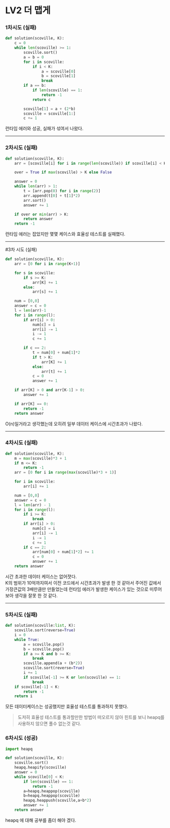 # LV2 더 맵게

### 1차시도 (실패)
```py
def solution(scoville, K):
    c = 0
    while len(scoville) >= 1:
        scoville.sort()
        a = b = 0
        for i in scoville:
            if i < K:
                a = scoville[0]
                b = scoville[1]
                break
        if a == b:
            if len(scoville) == 1:
                return -1
            return c

        scoville[1] = a + (2*b)
        scoville = scoville[1:]
        c += 1
```
런타임 에러와 성공, 실패가 섞여서 나왔다.

*****

### 2차시도 (실패)
```py
def solution(scoville, K):
    arr = [scoville[i] for i in range(len(scoville)) if scoville[i] < K]

    over = True if max(scoville) > K else False

    answer = 0
    while len(arr) > 1:
        t = [arr.pop(0) for i in range(2)]
        arr.append(t[0] + t[1]*2)
        arr.sort()
        answer += 1

    if over or min(arr) > K: 
        return answer
    return -1
```
런타임 에러는 잡았지만 몇몇 케이스와 효율성 테스트를 실패했다.

*****

#3차 시도 (실패)
```py
def solution(scoville, K):
    arr = [0 for i in range(K+1)]

    for s in scoville:
        if s >= K:
            arr[K] += 1
        else:
            arr[s] += 1

    num = [0,0]
    answer = c = 0
    l = len(arr)-1
    for i in range(l):
        if arr[i] > 0:
            num[c] = i
            arr[i] -= 1
            i -= 1
            c += 1

        if c == 2:
            t = num[0] + num[1]*2
            if t > K:
                arr[K] += 1
            else:
                arr[t] += 1
            c = 0
            answer += 1

    if arr[K] > 0 and arr[K-1] > 0:
        answer += 1

    if arr[K] == 0:
        return -1
    return answer
```
O(n)일거라고 생각했는데 오히려 일부 데이터 케이스에 시간초과가 나왔다.

*****

### 4차시도 (실패)
```py
def solution(scoville, K):
    m = max(scoville)*3 + 1
    if m <= K:
        return -1
    arr = [0 for i in range(max(scoville)*3 + 1)]

    for i in scoville:
        arr[i] += 1

    num = [0,0]
    answer = c = 0
    l = len(arr) - 1
    for i in range(l):
        if i >= K:
            break
        if arr[i] > 0:
            num[c] = i
            arr[i] -= 1
            i -= 1
            c += 1
        if c == 2:
            arr[num[0] + num[1]*2] += 1
            c = 0
            answer += 1
    return answer
```
시간 초과한 데이터 케이스는 없어졋다.  
K의 범위가 10억까지여서 이전 코드에서 시간초과가 발생 한 것 같아서 주어진 값에서 가장큰값의 3배만큼만 만들었는데 런타임 에러가 발생한 케이스가 있는 것으로 미루어보아 생각을 잘못 한 것 같다.

*****

### 5차시도 (실패)
```py
def solution(scoville:list, K):
    scoville.sort(reverse=True)
    i = 0
    while True:
        a = scoville.pop()
        b = scoville.pop()
        if a >= K and b >= K:
            break
        scoville.append(a + (b*2))
        scoville.sort(reverse=True)
        i += 1
        if scoville[-1] >= K or len(scoville) == 1:
            break
    if scoville[-1] < K:
        return -1
    return i
```
모든 데이터케이스는 성공했지만 효율성 테스트를 통과하지 못했다.
>도저히 효율성 테스트를 통과할만한 방법이 떠오르지 않아 힌트를 보니 heapq를 사용하지 않으면 풀수 없는것 같다.

### 6차시도 (성공)
```py
import heapq

def solution(scoville, K):
    scoville.sort()
    heapq.heapify(scoville)
    answer = 0
    while scoville[0] < K:
        if len(scoville) == 1:
            return -1
        a=heapq.heappop(scoville)
        b=heapq.heappop(scoville)
        heapq.heappush(scoville,a+b*2)
        answer += 1
    return answer
```
heapq 에 대해 공부를 좀더 해야 겠다.